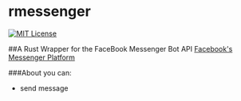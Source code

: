 # rmessenger
[![MIT License](http://img.shields.io/badge/license-MIT-blue.svg?style=flat)](LICENSE)  

##A Rust Wrapper for the FaceBook Messenger Bot API
[Facebook's Messenger Platform](https://developers.facebook.com/docs/messenger-platform)

###About
you can:
- send message

